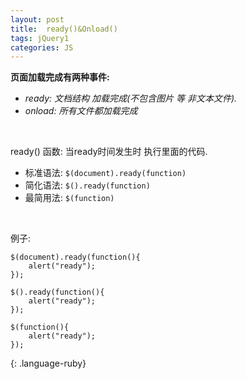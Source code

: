 ```yaml
---
layout: post
title:  ready()&Onload()
tags: jQuery1
categories: JS
---
```



**页面加载完成有两种事件:**  
- *ready: 文档结构 加载完成(不包含图片 等 非文本文件).*
- *onload: 所有文件都加载完成*

<br>  

ready() 函数: 当ready时间发生时 执行里面的代码.

- 标准语法: `$(document).ready(function)`
- 简化语法: `$().ready(function)`
- 最简用法: `$(function)`


<br>


例子:
~~~
$(document).ready(function(){
    alert("ready");
});

$().ready(function(){
    alert("ready");
});

$(function(){
    alert("ready");
});

~~~
{: .language-ruby}













































































































































